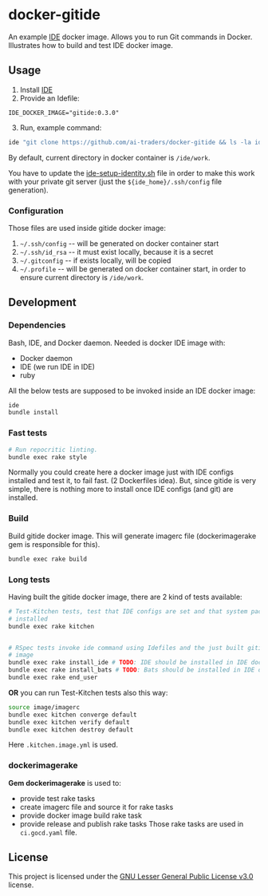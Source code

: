 # docker-gitide

An example [IDE](https://github.com/ai-traders/ide) docker image. Allows
 you to run Git commands in Docker. Illustrates how to build and test
 IDE docker image.

## Usage
1. Install [IDE](https://github.com/ai-traders/ide)
2. Provide an Idefile:
```
IDE_DOCKER_IMAGE="gitide:0.3.0"
```
3. Run, example command:
```bash
ide "git clone https://github.com/ai-traders/docker-gitide && ls -la ide && pwd"
```



By default, current directory in docker container is `/ide/work`.

You have to update the [ide-setup-identity.sh](image/etc_ide.d/scripts/20-ide-setup-identity.sh)
 file in order to make this work with your private git server (just the
 `${ide_home}/.ssh/config` file generation).

### Configuration
Those files are used inside gitide docker image:

1. `~/.ssh/config` -- will be generated on docker container start
2. `~/.ssh/id_rsa` -- it must exist locally, because it is a secret
2. `~/.gitconfig` -- if exists locally, will be copied
3. `~/.profile` -- will be generated on docker container start, in
   order to ensure current directory is `/ide/work`.

## Development

### Dependencies
Bash, IDE, and Docker daemon. Needed is docker IDE image with:
  * Docker daemon
  * IDE (we run IDE in IDE)
  * ruby

All the below tests are supposed to be invoked inside an IDE docker image:
```bash
ide
bundle install
```

### Fast tests
```bash
# Run repocritic linting.
bundle exec rake style
```

Normally you could create here a docker image just with IDE configs installed and
 test it, to fail fast. (2 Dockerfiles idea). But, since gitide is very simple, there is nothing more
 to install once IDE configs (and git) are installed.

### Build
Build gitide docker image. This will generate imagerc file
(dockerimagerake gem is responsible for this).

```bash
bundle exec rake build
```

### Long tests
Having built the gitide docker image, there are 2 kind of tests available:

```bash
# Test-Kitchen tests, test that IDE configs are set and that system packages are
# installed
bundle exec rake kitchen


# RSpec tests invoke ide command using Idefiles and the just built gitide docker
# image
bundle exec rake install_ide # TODO: IDE should be installed in IDE docker image
bundle exec rake install_bats # TODO: Bats should be installed in IDE docker image
bundle exec rake end_user
```

**OR** you can run Test-Kitchen tests also this way:
```bash
source image/imagerc
bundle exec kitchen converge default
bundle exec kitchen verify default
bundle exec kitchen destroy default
```

Here `.kitchen.image.yml` is used.

### dockerimagerake
**Gem dockerimagerake** is used to:
 * provide test rake tasks
 * create imagerc file and source it for rake tasks
 * provide docker image build rake task
 * provide release and publish rake tasks
Those rake tasks are used in `ci.gocd.yaml` file.

## License

This project is licensed under the [GNU Lesser General Public License v3.0](http://choosealicense.com/licenses/lgpl-3.0/) license.
